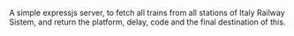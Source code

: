 A simple expressjs server, to fetch all trains from all stations of Italy Railway Sistem, and return the platform, delay, code and the final destination of this.
